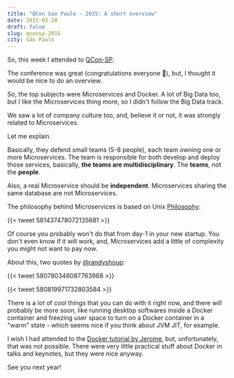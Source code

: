 ```yaml
---
title: "QCon Sao Paulo - 2015: A short overview"
date: 2015-03-28
draft: false
slug: qconsp-2015
city: São Paulo
---
```


So, this week I attended to [QCon-SP](http://qconsp.com/).

The conference was great (congratulations everyone 🍻), but, I thought it would be nice to do an overview.

So, the top subjects were Microservices and Docker. A lot of Big Data too, but I like the Microservices thing more, so I didn't follow the Big Data track.

We saw a lot of company culture too, and, believe it or not, it was strongly related to Microservices.

Let me explain.

Basically, they defend small teams (5-8 people), each team owning one or more Microservices. The team is responsible for both develop and deploy those services, basically, **the teams are multidisciplinary**. The **teams**, not the **people**.

Also, a real Microservice should be **independent**. Microservices sharing the same database are not Microservices. 

The philosophy behind Microservices is based on Unix [Philosophy](http://en.wikipedia.org/wiki/Unix_philosophy):

{{< tweet 581437478072135681 >}}

Of course you probably won't do that from day-1 in your new startup. You don't even know if it will work, and, Microservices add a little of complexity you might not want to pay now.

About this, two quotes by [@randyshoup](http://twitter.com/randyshoup):

{{< tweet 580780346087763968 >}}

{{< tweet 580819971732803584 >}}

There is a lot of cool things that you can do with it right now, and there will probably be more soon, like running desktop softwares inside a Docker container and freezing user space to turn on a Docker container in a "warm" state - which seems nice if you think about JVM JIT, for example.

I wish I had attended to the [Docker tutorial by Jerome](http://qconsp.com/sp2015/tutorial/docker-and-containers-fast-paced-introduction.html), but, unfortunately, that was not possible. There were very little practical stuff about Docker in talks and keynotes, but they were nice anyway.

See you next year!
